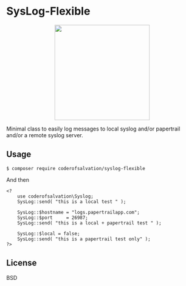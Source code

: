 SysLog-Flexible 
===============

<p align="center">
  <img alt="" width="250" src="http://www.gifbin.com/bin/082014/1408987888_printer_catches_paper.gif"/>
</p>
Minimal class to easily log messages to local syslog and/or papertrail and/or a remote syslog server.

## Usage 

    $ composer require coderofsalvation/syslog-flexible

And then 

    <? 
      	use coderofsalvation\Syslog;
		SysLog::send( "this is a local test " );

		SysLog::$hostname = "logs.papertrailapp.com";
		SysLog::$port     = 26987;
		SysLog::send( "this is a local + papertrail test " );

		SysLog::$local = false;
		SysLog::send( "this is a papertrail test only" );
    ?> 


## License

BSD
